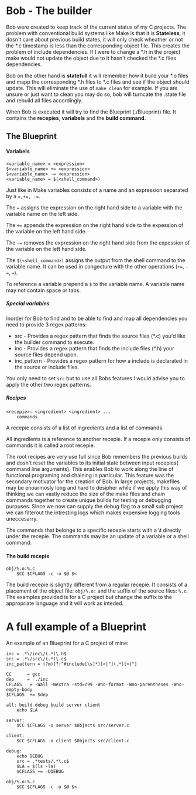 # Bob - The builder

Bob were created to keep track of the current status of my C projects. 
The problem with conventional build systems like Make is that it is
**Stateless**, it dosn't care about previous build states, it will only check
wheather or not the \*.c timestamp is less than the corresponding object file.
This creates the problem of include dependencies. If I were to change a \*.h in
the project make would not update the object due to it hasn't checked the \*.c
files dependencies.

Bob on the other hand is **statefull** it will remember how it build your \*.o
files and mapp the corresponding \*.h files to \*.c files and see if the object
should update. This will eliminate the use of `make clean` for example. If you
are unsure or just want to clean you may do so, bob will turncate the .state
file and rebuild all files accordingly.

When Bob is executed it will try to find the Blueprint (./Blueprint) file. It
contains the **recepies**, **variabels** and the **build command**. 
## The Blueprint
#### Variabels 
```make
<variable_name> = <expression>
$<variable_name> += <expression>
$<variable_name> -= <expression>
<variable_name> = $(<shell_command>)
```
Just like in Make variables consists of a name and an expression separated by a
``=,+=, -=``. 

The ``=`` assigns the expression on the right hand side to a variable with the
variable name on the left side.


The ``+=`` appends the expression on the right hand side to the expession of the
variable on the left hand side.


The ``-=`` removes the expression on the right hand side from the expession of the
variable on the left hand side.

The ``$(<shell_command>)`` assigns the output from the shell command to the
variable name. It can be used in congecture with the other operations (``+=``,
``-=``, ``=``).

To reference a variable prepend a ``$`` to the variable name. A variable name
may not contain space or tabs.

##### Special variables
Inorder for Bob to find and to be able to find and map all dependencies you need
to provide 3 regex patterns:

* src - Provides a regex pattern that finds the source files (\*.c) you'd like the
  builder command to execute.
* inc - Provides a regex pattern that finds the include files (\*.h) your source
  files depend upon.
* inc\_pattern - Provides a regex pattern for how a include is declarated in the
  source or include files.

You only need to set ``src`` but to use all Bobs features I would advise you to
apply the other two regex patterns. 
##### Recipes
```make
<recepie>: <ingredient> <ingredient> ...
	commands
```
A recepie consists of a list of ingredients and a list of commands. 

All ingredients is a reference to another recepie. If a recepie only consists of
commands it is called a root recepie. 


The root recipes are very use full since Bob remembers the previous builds and
dosn't reset the variables to its initial state between input recepies( command
line arguments). This enables Bob to work along the line of functional
programing and chaining in particular. This feature was the secondary motivator
for the creation of Bob. In large projects, makefiles may be enourmosly long and
hard to desipher while if we apply this way of thinking we can vastly reduce the
size of the make files and chain commands together to create unique builds for
testing or debugging purpuses. Since we now can supply the debug flag to a small
sub project we can filterout the intresting logs which makes expensive logging
tools uneccesarry. 


The commands that belonge to a specific recepie starts with a \t directly under
the recepie. The commands may be an update of a variable or a shell command.
#### The build recepie
```make
obj/%.o:%.c
	$CC $CFLAGS -c -o $@ $< 
```
The build recepie is slightly different from a regular recepie. It consists of a
placement of the object file: ``obj/%.o:`` and the suffix of the source files:
``%.c``. The examples provided is for a C project but change the suffix to the
appropriate language and it will work as inteded. 

# A full example of a Blueprint
An example of an Blueprint for a C project of mine:
```
inc = .*\/inc\/(.*)\.h$
src = .*\/src\/(.*)\.c$
inc_pattern = (?m)(?:^#include[\s]*)[<|"](.*)[>|"]

CC      = gcc
dep     =  ./inc
CFLAGS   = -Wall -Wextra -std=c99 -Wno-format -Wno-parentheses -Wno-empty-body
$CFLAGS  += $dep

all: build debug build server client
	echo $LA

server:
	$CC $CFLAGS -o server $Objects src/server.c

client:
	$CC $CFLAGS -o client $Objects src/client.c

debug:
	echo DEBUG
	src = .*tests/.*\.c$
	$LA = $(ls -la)
	$CFLAGS += -DDEBUG

obj/%.o:%.c
	$CC $CFLAGS -c -o $@ $< 
```
